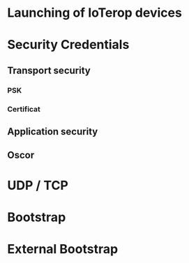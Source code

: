 # Launching of IoTerop devices 

# Security Credentials
## Transport security 
### PSK
### Certificat
## Application security 
## Oscor 

# UDP / TCP
# Bootstrap
# External Bootstrap